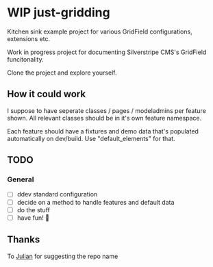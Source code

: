 # WIP just-gridding
Kitchen sink example project for various GridField configurations, extensions etc.

Work in progress project for documenting Silverstripe CMS's GridField funcitonality.

Clone the project and explore yourself.

## How it could work

I suppose to have seperate classes / pages / modeladmins per feature shown. All relevant classes should be in it's own feature namespace.

Each feature should have a fixtures and demo data that's populated automatically on dev/build. Use "default_elements" for that.

## TODO
### General
  - [ ] ddev standard configuration
  - [ ] decide on a method to handle features and default data
  - [ ] do the stuff
  - [ ] have fun! 🥳

## Thanks
To [Julian](https://github.com/jzubero) for suggesting the repo name

